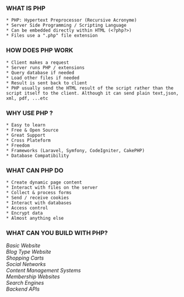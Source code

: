 ### WHAT IS PHP

    * PHP: Hypertext Preprocessor (Recursive Acronyme)
    * Server Side Programming / Scripting Language
    * Can be embedded directly within HTML (<?php?>)
    * Files use a ".php" file extension

### HOW DOES PHP WORK

    * Client makes a request
    * Server runs PHP / extensions
    * Query database if needed
    * Load other files if needed
    * Result is sent back to client
    * PHP usually send the HTML result of the script rather than the script itself to the client. Although it can send plain text,json, xml, pdf, ...etc

### WHY USE PHP ?

    * Easy to learn
    * Free & Open Source
    * Great Support
    * Cross Plateform
    * Freedom
    * Frameworks (Laravel, Symfony, CodeIgniter, CakePHP)
    * Database Compatibility

### WHAT CAN PHP DO

    * Create dynamic page content
    * Interact with files on the server
    * Collect & process forms
    * Send / receive cookies
    * Interact with databases
    * Access control
    * Encrypt data
    * Almost anything else
    
### WHAT CAN YOU BUILD WITH PHP?

_Basic Website_\
_Blog Type Website_\
_Shopping Carts_\
_Social Networks_\
_Content Management Systems_\
_Membership Websites_\
_Search Engines_\
_Backend APIs_
